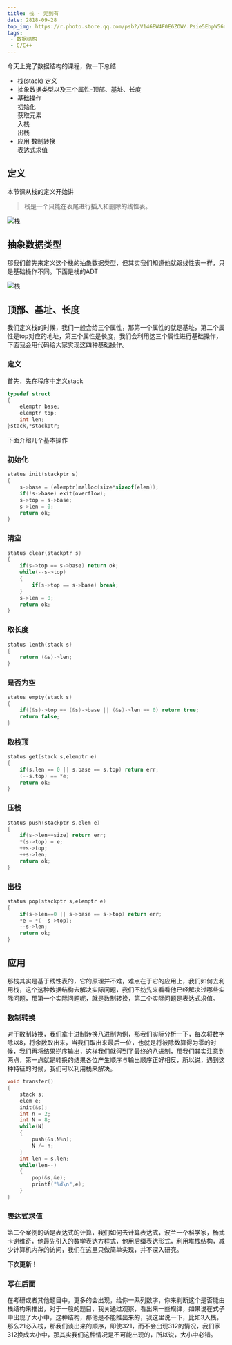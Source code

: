 ```yaml
---
title: 栈 - 无到有
date: 2818-09-28
top_img: https://r.photo.store.qq.com/psb?/V146EW4F0E6ZOW/.Psie5EbpW56dOpl49I3q2noCiVRE1aDxV7.X4qZlWo!/r/dDYBAAAAAAAA
tags: 
 - 数据结构
 - C/C++
---
```


今天上完了数据结构的课程，做一下总结   

- 栈(stack) 定义
- 抽象数据类型以及三个属性-顶部、基址、长度
- 基础操作  
    初始化  
    获取元素  
    入栈  
    出栈  
- 应用
    数制转换  
    表达式求值  

<!-- more -->

## 定义

本节课从栈的定义开始讲  

> 栈是一个只能在表尾进行插入和删除的线性表。

![栈](https://r.photo.store.qq.com/psb?/V146EW4F0E6ZOW/lLYkwM1ilt9u4.X4*5PcqMTvocWpVrsCiBAkznR3VZU!/r/dFkAAAAAAAAA)

## 抽象数据类型

那我们首先来定义这个栈的抽象数据类型，但其实我们知道他就跟线性表一样，只是基础操作不同。下面是栈的ADT  

![栈](https://r.photo.store.qq.com/psb?/V146EW4F0E6ZOW/Nzb4bZZfv3hN3.LWrDwjJkMvAk2SgRAjMRPai15ZzUg!/r/dDUBAAAAAAAA)

## 顶部、基址、长度

我们定义栈的时候，我们一般会给三个属性，那第一个属性的就是基址，第二个属性是top对应的地址，第三个属性是长度，我们会利用这三个属性进行基础操作，下面我会用代码给大家实现这四种基础操作。  

### 定义

首先，先在程序中定义stack 

```c
typedef struct
{
    elemptr base;
    elemptr top;
    int len;
}stack,*stackptr;
```

下面介绍几个基本操作  

### 初始化

```c
status init(stackptr s)
{
    s->base = (elemptr)malloc(size*sizeof(elem));
    if(!s->base) exit(overflow);
    s->top = s->base;
    s->len = 0;
    return ok;
}
```

### 清空

```c
status clear(stackptr s)
{
    if(s->top == s->base) return ok;
    while(--s->top)
    {
        if(s->top == s->base) break;
    }
    s->len = 0;
    return ok;
}
```

### 取长度

```c
status lenth(stack s)
{
    return (&s)->len;
}
```

### 是否为空

```c
status empty(stack s)
{
    if((&s)->top == (&s)->base || (&s)->len == 0) return true;
    return false;
}
```

### 取栈顶

```c
status get(stack s,elemptr e)
{
    if(s.len == 0 || s.base == s.top) return err;
    (--s.top) == *e;
    return ok;
}
```

### 压栈

```c
status push(stackptr s,elem e)
{
    if(s->len==size) return err;
    *(s->top) = e;
    ++s->top;
    ++s->len;
    return ok;
}
```

### 出栈

```c
status pop(stackptr s,elemptr e)
{
    if(s->len==0 || s->base == s->top) return err;
    *e = *(--s->top);
    --s->len;
    return ok;
}
```

## 应用

那栈其实是基于线性表的，它的原理并不难，难点在于它的应用上，我们如何去利用栈，这个这种数据结构去解决实际问题，我们不妨先来看看他已经解决过哪些实际问题，那第一个实际问题呢，就是数制转换，第二个实际问题是表达式求值。

### 数制转换

对于数制转换，我们拿十进制转换八进制为例，那我们实际分析一下，每次将数字除以8，将余数取出来，当我们取出来最后一位，也就是将被除数算得为零的时候，我们再将结果逆序输出，这样我们就得到了最终的八进制，那我们其实注意到两点，第一点就是转换的结果各位产生顺序与输出顺序正好相反，所以说，遇到这种特征的时候，我们可以利用栈来解决。


```c
void transfer()
{
    stack s;
    elem e;
    init(&s);
    int n = 2;
    int N = 8;
    while(N)
    {
        push(&s,N%n);
        N /= n;
    }
    int len = s.len;
    while(len--)
    {
        pop(&s,&e);
        printf("%d\n",e);
    }
}
```

### 表达式求值

第二个案例的话是表达式的计算，我们如何去计算表达式，波兰一个科学家，杨武卡谢维奇，他最先引入的数学表达方程式，他用后缀表达形式，利用堆栈结构，减少计算机内存的访问，我们在这里只做简单实现，并不深入研究。
  
**下次更新！**


### 写在后面

在考研或者其他题目中，更多的会出现，给你一系列数字，你来判断这个是否能由栈结构来推出，对于一般的题目，我关通过观察，看出来一些规律，如果说在式子中出现了大小中，这种结构，那他是不能推出来的，我这里说一下，比如3入栈，那么21必入栈，那我们谈出来的顺序，即使321，而不会出现312的情况，我们家312换成大小中，那其实我们这种情况是不可能出现的，所以说，大小中必错。


